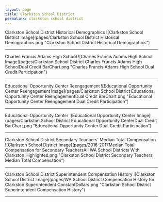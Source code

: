 ```yaml
---
layout: page
title: Clarkston School District
permalink: clarkston school district
---
```



Clarkston School District Historical Demographics
![Clarkston School District Image](pages/Clarkston School District Historical Demographics.png "Clarkston School District Historical Demographics")

___

Charles Francis Adams High School
![Charles Francis Adams High School Image](pages/Clarkston School District Charles Francis Adams High SchoolDual Credit BarChart.png "Charles Francis Adams High School Dual Credit Participation")

___

Educational Opportunity Center Reengagement
![Educational Opportunity Center Reengagement Image](pages/Clarkston School District Educational Opportunity Center ReengagementDual Credit BarChart.png "Educational Opportunity Center Reengagement Dual Credit Participation")

___

Educational Opportunity Center
![Educational Opportunity Center Image](pages/Clarkston School District Educational Opportunity CenterDual Credit BarChart.png "Educational Opportunity Center Dual Credit Participation")

___

Clarkston School District Secondary Teachers' Median Total Compensation
![Clarkston School District Image](pages/2016-2017Median Total Compensation for Secondary TeachersAll WA School Districts With Clarkston Highlighted.png "Clarkston School District Secondary Teachers Median Total Compensation")

___

Clarkston School District Superintendent Compensation History
![Clarkston School District Image](pages/WA School District Compensation History for Clarkston Superintendent ConstantDollars.png "Clarkston School District Superintendent Compensation History")

___

